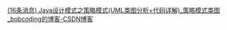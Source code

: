 [(16条消息) Java设计模式之策略模式(UML类图分析+代码详解)_策略模式类图_bobcoding的博客-CSDN博客](https://blog.csdn.net/m0_51750419/article/details/127525968 )









